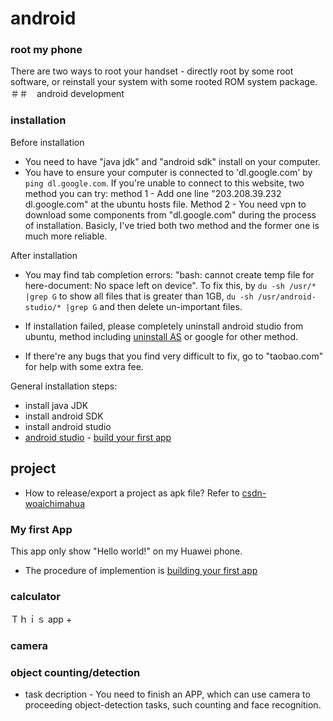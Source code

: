 # android
### root my phone
There are two ways to root your handset - directly root by some root software, or reinstall your system with some rooted ROM system package.
＃＃　android development
### installation
Before installation
+ You need to have "java jdk" and "android sdk" install on your computer.
+ You have to ensure your computer is connected to 'dl.google.com' by `ping dl.google.com`. If you're unable to connect to this website, two method you can try: method 1 - Add one line "203.208.39.232 dl.google.com" at the ubuntu hosts file. Method 2 - You need vpn to download some components from "dl.google.com" during the process of installation. Basicly, I've tried both two method and the former one is much more reliable.

After installation
+ You may find tab completion errors: "bash: cannot create temp file for here-document: No space left on device". To fix this, by `du -sh /usr/* |grep G` to show all files that is greater than 1GB, `du -sh /usr/android-studio/* |grep G` and then delete un-important files.
+ If installation failed, please completely uninstall android studio from ubuntu, method including [uninstall AS](http://simplecode.xyz/?p=87) or google for other method.

+ If there're any bugs that you find very difficult to fix, go to "taobao.com" for help with some extra fee.

General installation steps:
+ install java JDK
+ install android SDK
+ install android studio
+ [android studio](https://developer.android.com/studio/) - [build your first app](https://developer.android.com/training/basics/firstapp/)

## project
+ How to release/export a project as apk file? Refer to [csdn-woaichimahua](https://blog.csdn.net/woaichimahua/article/details/54427528)
### My first App
This app only show "Hello world!" on my Huawei phone.
+ The procedure of implemention is [building your first app](https://developer.android.com/training/basics/firstapp/)
### calculator
Ｔｈｉｓ app 
+
### camera
### object counting/detection
+ task decription - You need to finish an APP, which can use camera to proceeding object-detection tasks, such counting and face recognition.
